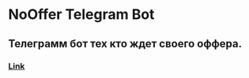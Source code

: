 # NoOffer Telegram Bot
## Телеграмм бот тех кто ждет своего оффера.
### <a href="https://t.me/nooffer_bot">Link</a>
 
